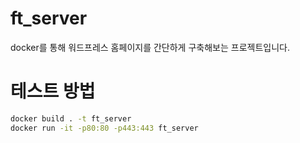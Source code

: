# ft_server

docker를 통해 워드프레스 홈페이지를 간단하게 구축해보는 프로젝트입니다.

# 테스트 방법

```bash
docker build . -t ft_server
docker run -it -p80:80 -p443:443 ft_server
```

